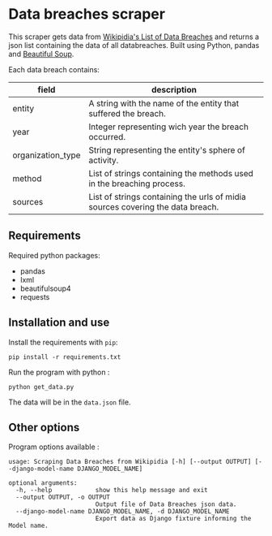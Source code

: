 # Data breaches scraper
This scraper gets data from [Wikipidia's List of Data Breaches](https://en.wikipedia.org/wiki/List_of_data_breaches) and returns a json list containing the data of all databreaches. Built using Python, pandas and [Beautiful Soup](https://www.crummy.com/software/BeautifulSoup/bs4/doc/#).

Each data breach contains:

| field | description |
| ----- | ----------- |
| entity | A string with the name of the entity that suffered the breach. |
| year | Integer representing wich year the breach occurred. |
| organization_type | String representing the entity's sphere of activity. |
| method | List of strings containing the methods used in the breaching process. |
| sources | List of strings containing the urls of midia sources covering the data breach. |

## Requirements 
Required python packages:
* pandas
* lxml 
* beautifulsoup4
* requests

## Installation and use
Install the requirements with `pip`:

`pip install -r requirements.txt`

Run the program with python :

`python get_data.py`

The data will be in the `data.json` file.

## Other options
Program options available : 

```
usage: Scraping Data Breaches from Wikipidia [-h] [--output OUTPUT] [--django-model-name DJANGO_MODEL_NAME]

optional arguments:
  -h, --help            show this help message and exit
  --output OUTPUT, -o OUTPUT
                        Output file of Data Breaches json data.
  --django-model-name DJANGO_MODEL_NAME, -d DJANGO_MODEL_NAME
                        Export data as Django fixture informing the Model name.
```
